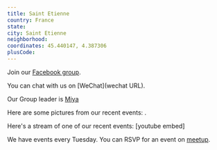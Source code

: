 ```yaml
---
title: Saint Etienne
country: France
state: 
city: Saint Etienne
neighborhood: 
coordinates: 45.440147, 4.387306
plusCode:
---
```

Join our [Facebook group](https://www.facebook.com/groups/free.code.camp.saint.etienne).

You can chat with us on [WeChat](wechat URL).

Our Group leader is [Miya](freecodecamp.org/miya)

Here are some pictures from our recent events:
![]().

Here's a stream of one of our recent events:
[youtube embed]

We have events every Tuesday. You can RSVP for an event on [meetup](meetupurl).
